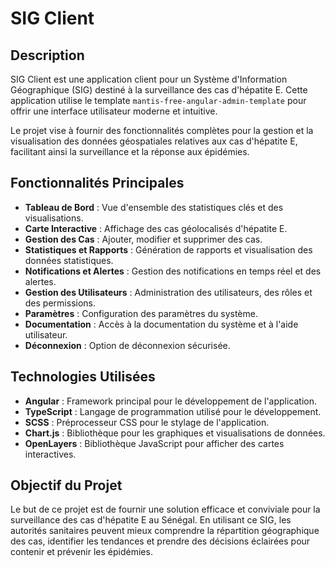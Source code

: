 # SIG Client

## Description

SIG Client est une application client pour un Système d'Information Géographique (SIG) destiné à la surveillance des cas d'hépatite E. Cette application utilise le template `mantis-free-angular-admin-template` pour offrir une interface utilisateur moderne et intuitive.  

Le projet vise à fournir des fonctionnalités complètes pour la gestion et la visualisation des données géospatiales relatives aux cas d'hépatite E, facilitant ainsi la surveillance et la réponse aux épidémies.

## Fonctionnalités Principales

- **Tableau de Bord** : Vue d'ensemble des statistiques clés et des visualisations.
- **Carte Interactive** : Affichage des cas géolocalisés d'hépatite E.
- **Gestion des Cas** : Ajouter, modifier et supprimer des cas.
- **Statistiques et Rapports** : Génération de rapports et visualisation des données statistiques.
- **Notifications et Alertes** : Gestion des notifications en temps réel et des alertes.
- **Gestion des Utilisateurs** : Administration des utilisateurs, des rôles et des permissions.
- **Paramètres** : Configuration des paramètres du système.
- **Documentation** : Accès à la documentation du système et à l'aide utilisateur.
- **Déconnexion** : Option de déconnexion sécurisée.

## Technologies Utilisées

- **Angular** : Framework principal pour le développement de l'application.
- **TypeScript** : Langage de programmation utilisé pour le développement.
- **SCSS** : Préprocesseur CSS pour le stylage de l'application.
- **Chart.js** : Bibliothèque pour les graphiques et visualisations de données.
- **OpenLayers** : Bibliothèque JavaScript pour afficher des cartes interactives.

## Objectif du Projet

Le but de ce projet est de fournir une solution efficace et conviviale pour la surveillance des cas d'hépatite E au Sénégal. En utilisant ce SIG, les autorités sanitaires peuvent mieux comprendre la répartition géographique des cas, identifier les tendances et prendre des décisions éclairées pour contenir et prévenir les épidémies.

